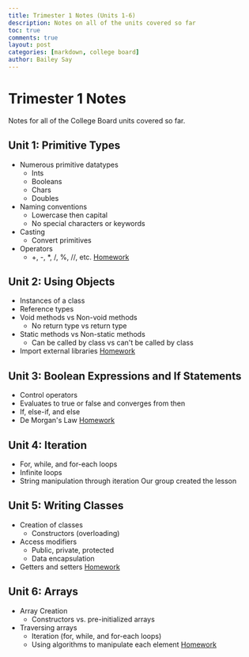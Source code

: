 ```yaml
---
title: Trimester 1 Notes (Units 1-6)
description: Notes on all of the units covered so far
toc: true
comments: true
layout: post
categories: [markdown, college board]
author: Bailey Say
---
```


# Trimester 1 Notes

Notes for all of the College Board units covered so far.

## Unit 1: Primitive Types

- Numerous primitive datatypes
  - Ints
  - Booleans
  - Chars
  - Doubles
- Naming conventions
  - Lowercase then capital
  - No special characters or keywords
- Casting
  - Convert primitives
- Operators
  - +, -, *, /, %, //, etc.
[Homework]({{site.baseurl}}/_notebooks/2022-10-16-unit1primitives.ipynb)

## Unit 2: Using Objects

- Instances of a class
- Reference types
- Void methods vs Non-void methods
  - No return type vs return type
- Static methods vs Non-static methods
  - Can be called by class vs can't be called by class
- Import external libraries
[Homework](../_notebooks/2022-10-18-unit2objects.ipynb)

## Unit 3: Boolean Expressions and If Statements

- Control operators
- Evaluates to true or false and converges from then
- If, else-if, and else
- De Morgan's Law
[Homework](../_notebooks/2022-10-20-unit3booleans.ipynb)

## Unit 4: Iteration

- For, while, and for-each loops
- Infinite loops
- String manipulation through iteration
Our group created the lesson

## Unit 5: Writing Classes

- Creation of classes
  - Constructors (overloading)
- Access modifiers
  - Public, private, protected
  - Data encapsulation
- Getters and setters
[Homework](../_notebooks/2022-10-18-unit2objects.ipynb)

## Unit 6: Arrays

- Array Creation
  - Constructors vs. pre-initialized arrays
- Traversing arrays
  - Iteration (for, while, and for-each loops)
  - Using algorithms to manipulate each element
[Homework](../_notebooks/2022-10-25-unit6arrays.ipynb)